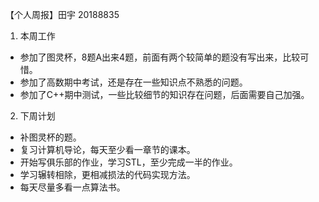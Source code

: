 【个人周报】田宇 20188835
1. 本周工作
- 参加了图灵杯，8题A出来4题，前面有两个较简单的题没有写出来，比较可惜。
- 参加了高数期中考试，还是存在一些知识点不熟悉的问题。
- 参加了C++期中测试，一些比较细节的知识存在问题，后面需要自己加强。
2. 下周计划
- 补图灵杯的题。
- 复习计算机导论，每天至少看一章节的课本。
- 开始写俱乐部的作业，学习STL，至少完成一半的作业。
- 学习辗转相除，更相减损法的代码实现方法。
- 每天尽量多看一点算法书。

